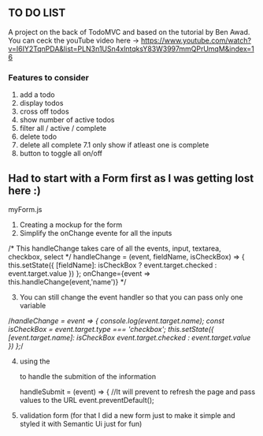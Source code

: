 ## TO DO LIST 

A project on the back of TodoMVC and based on the tutorial by Ben Awad. 
You can ceck the youTube video here -> https://www.youtube.com/watch?v=I6IY2TqnPDA&list=PLN3n1USn4xlntqksY83W3997mmQPrUmqM&index=16

### Features to consider 
1. add a todo
2. display todos
3. cross off todos
4. show number of active todos 
5. filter all / active / complete
6. delete todo
7. delete all complete
    7.1 only show if atleast one is complete 
8. button to toggle all on/off 


## Had to start with a Form first as I was getting lost here :) 

myForm.js

1. Creating a mockup for the form
2. Simplify the onChange evente for all the inputs
 
 /* This handleChange takes care of all the events, input, textarea, checkbox, select */
    handleChange = (event, fieldName, isCheckBox) => {
        this.setState({ [fieldName]: isCheckBox ? event.target.checked : event.target.value })
    };
    onChange={event => this.handleChange(event,'name')} */

3. You can still change the event handler so that you can pass only one variable

   
 /*handleChange = event => {
            console.log(event.target.name);
            const isCheckBox = event.target.type === 'checkbox';
            this.setState({ [event.target.name]: isCheckBox event.target.checked : event.target.value })
    };*/

4. using the <form> to handle the submition of the information

    <form onSubmit={this.handleSubmit}>
    handleSubmit = (event) => {
        //It will prevent to refresh the page and pass values to the URL
        event.preventDefault();    

5. validation form (for that I did a new form just to make it simple and styled it with Semantic Ui just for fun)